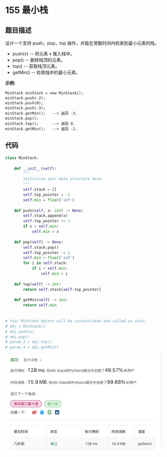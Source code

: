 # 155 最小栈

## 题目描述

设计一个支持 push，pop，top 操作，并能在常数时间内检索到最小元素的栈。

- push(x) -- 将元素 x 推入栈中。
- pop() -- 删除栈顶的元素。
- top() -- 获取栈顶元素。
- getMin() -- 检索栈中的最小元素。

**示例:**

```
MinStack minStack = new MinStack();
minStack.push(-2);
minStack.push(0);
minStack.push(-3);
minStack.getMin();   --> 返回 -3.
minStack.pop();
minStack.top();      --> 返回 0.
minStack.getMin();   --> 返回 -2.
```

## 代码

```python
class MinStack:

    def __init__(self):
        """
        initialize your data structure here.
        """
        self.stack = []
        self.top_pointer = -1
        self.min = float('inf')

    def push(self, x: int) -> None:
        self.stack.append(x)
        self.top_pointer += 1
        if x < self.min:
            self.min = x

    def pop(self) -> None:
        self.stack.pop()
        self.top_pointer -= 1
        self.min = float('inf')
        for i in self.stack:
            if i < self.min:
                self.min = i

    def top(self) -> int:
        return self.stack[self.top_pointer]
        
    def getMin(self) -> int:
        return self.min


# Your MinStack object will be instantiated and called as such:
# obj = MinStack()
# obj.push(x)
# obj.pop()
# param_3 = obj.top()
# param_4 = obj.getMin()
```

![](../png/155.jpg)